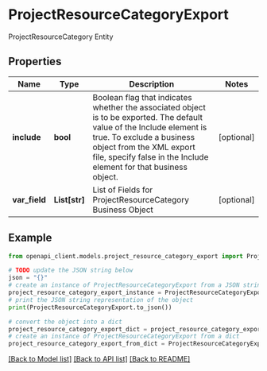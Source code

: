 # ProjectResourceCategoryExport

ProjectResourceCategory Entity

## Properties

Name | Type | Description | Notes
------------ | ------------- | ------------- | -------------
**include** | **bool** | Boolean flag that indicates whether the associated object is to be exported. The default value of the Include element is true. To exclude a business object from the XML export file, specify false in the Include element for that business object. | [optional] 
**var_field** | **List[str]** | List of Fields for ProjectResourceCategory Business Object | [optional] 

## Example

```python
from openapi_client.models.project_resource_category_export import ProjectResourceCategoryExport

# TODO update the JSON string below
json = "{}"
# create an instance of ProjectResourceCategoryExport from a JSON string
project_resource_category_export_instance = ProjectResourceCategoryExport.from_json(json)
# print the JSON string representation of the object
print(ProjectResourceCategoryExport.to_json())

# convert the object into a dict
project_resource_category_export_dict = project_resource_category_export_instance.to_dict()
# create an instance of ProjectResourceCategoryExport from a dict
project_resource_category_export_from_dict = ProjectResourceCategoryExport.from_dict(project_resource_category_export_dict)
```
[[Back to Model list]](../README.md#documentation-for-models) [[Back to API list]](../README.md#documentation-for-api-endpoints) [[Back to README]](../README.md)


